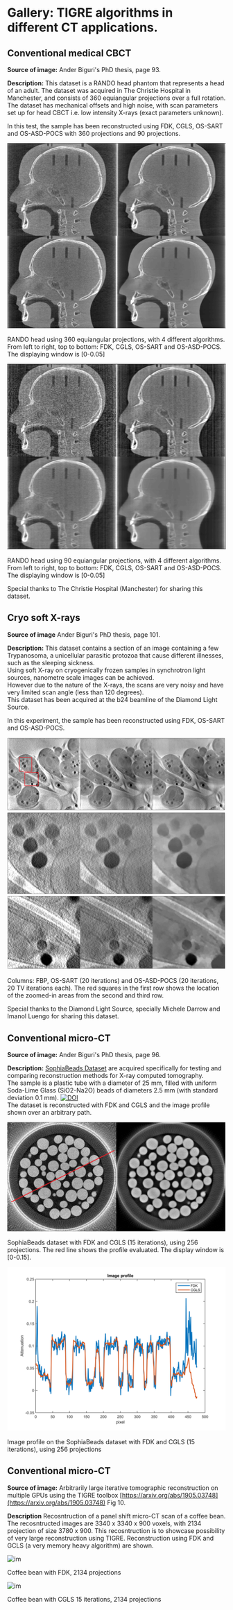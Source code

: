Gallery: TIGRE algorithms in different CT applications. 
=======

## Conventional medical CBCT

**Source of image:** Ander Biguri's PhD thesis, page 93.

**Description:** This dataset is a RANDO head phantom that represents a head of an adult. The
dataset was acquired in The Christie Hospital in Manchester, and consists of 360 equiangular
projections over a full rotation.\
 The dataset has mechanical offsets and high noise,
with scan parameters set up for head CBCT i.e. low intensity X-rays (exact parameters unknown).

In this test, the sample has been reconstructed using FDK, CGLS, OS-SART and OS-ASD-POCS with 360 projections 
and 90 projections.

![im1](https://raw.githubusercontent.com/AnderBiguri/PhDThesis/master/Applications/randofull.png)

RANDO head using 360 equiangular projections, with 4 different algorithms. From left to right, top to bottom: FDK, CGLS, OS-SART and OS-ASD-POCS. The displaying window is [0-0.05]

![im1](https://raw.githubusercontent.com/AnderBiguri/PhDThesis/master/Applications/rando90.png)

RANDO head using 90 equiangular projections, with 4 different algorithms. From left to right, top to bottom: FDK, CGLS, OS-SART and OS-ASD-POCS. The displaying window is [0-0.05]

Special thanks to The Christie Hospital (Manchester) for sharing this dataset.

## Cryo soft X-rays

**Source of image** Ander Biguri's PhD thesis, page 101.

**Description:** This dataset contains a section of an image containing a few Trypanosoma, a unicellular
parasitic protozoa that cause different illnesses, such as the sleeping sickness.\
 Using soft X-ray on cryogenically frozen samples in synchrotron light sources, nanometre scale images can be achieved.\
 However due to the nature of the X-rays, the scans are very noisy and have very limited scan angle (less than 120 degrees).\
 This dataset has been acquired at the b24 beamline of the Diamond Light Source.
 
 In this experiment, the sample has been reconstructed using FDK, OS-SART and OS-ASD-POCS.
 
 ![im](https://raw.githubusercontent.com/AnderBiguri/PhDThesis/master/Applications/FBP_OSSART_TV.png)\
 ![im](https://raw.githubusercontent.com/AnderBiguri/PhDThesis/master/Applications/FBP_OSSART_TVz1.png)\
 ![im](https://raw.githubusercontent.com/AnderBiguri/PhDThesis/master/Applications/FBP_OSSART_TVz2.png)

Columns: FBP, OS-SART (20 iterations) and OS-ASD-POCS (20 iterations,
20 TV iterations each). The red squares in the first row shows the location of the
zoomed-in areas from the second and third row.

Special thanks to the Diamond Light Source, specially Michele Darrow and Imanol Luengo for sharing this dataset.

## Conventional micro-CT

**Source of image:** Ander Biguri's PhD thesis, page 96.

**Description:** [SophiaBeads Dataset](https://zenodo.org/record/16474) are acquired specifically for testing and comparing reconstruction methods for X-ray computed tomography.\
The sample is a plastic tube with a diameter of 25 mm, filled with uniform Soda-Lime Glass (SiO2-Na2O) beads of diameters 2.5 mm (with standard deviation 0.1 mm). [![DOI](https://zenodo.org/badge/DOI/10.5281/zenodo.16474.svg)](https://doi.org/10.5281/zenodo.16474)\
The dataset is reconstructed with FDK and CGLS and the image profile shown over an arbitrary path.

![im](https://raw.githubusercontent.com/AnderBiguri/PhDThesis/master/Applications/sophiaFDKCGLS.png)

SophiaBeads dataset with FDK and CGLS (15 iterations), using 256
projections. The red line shows the profile evaluated. The display window is [0-0.15].

![im](https://raw.githubusercontent.com/AnderBiguri/PhDThesis/master/Applications/spophiaprofile.png)

Image profile on the SophiaBeads dataset with FDK and CGLS (15
iterations), using 256 projections

## Conventional micro-CT

**Source of image:** Arbitrarily large iterative tomographic reconstruction on multiple GPUs using the TIGRE toolbox [https://arxiv.org/abs/1905.03748](https://arxiv.org/abs/1905.03748) Fig 10.

**Description** Recosntruction of a panel shift micro-CT scan of a coffee bean. The recosntructed images are 3340 x 3340 x 900 voxels, with 2134 projection of size 3780 x 900. This recosntruction is to showcase possibility of very large reconstruction using TIGRE. Reconstruction using FDK and GCLS (a very memory heavy algorithm) are shown. 

![im](https://raw.githubusercontent.com/CERN/TIGRE/blob/master/Frontispiece/fdk.png)

Coffee bean with FDK, 2134 projections

![im](https://raw.githubusercontent.com/CERN/TIGRE/blob/master/Frontispiece/cgls.png)

Coffee bean with CGLS 15 iterations, 2134 projections




